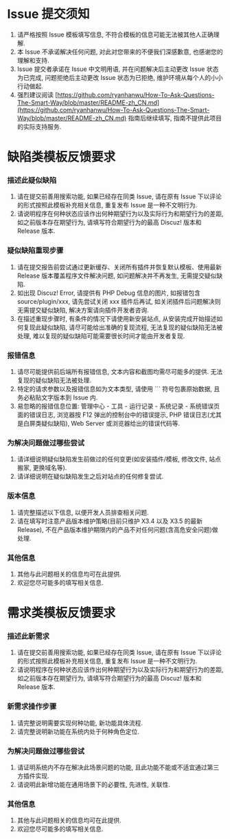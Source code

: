 # **Issue 提交须知**

1. 请严格按照 Issue 模板填写信息, 不符合模板的信息可能无法被其他人正确理解. 
2. 本 Issue 不承诺解决任何问题, 对此对您带来的不便我们深感歉意, 也感谢您的理解和支持.
3. Issue 提交者承诺在 Issue 中文明用语, 并在问题解决后主动更改 Issue 状态为已完成, 问题拒绝后主动更改 Issue 状态为已拒绝, 维护环境从每个人的小小行动做起.
4. 强烈建议阅读 [https://github.com/ryanhanwu/How-To-Ask-Questions-The-Smart-Way/blob/master/README-zh_CN.md](https://github.com/ryanhanwu/How-To-Ask-Questions-The-Smart-Way/blob/master/README-zh_CN.md) 指南后继续填写, 指南不提供此项目的实际支持服务.

# **缺陷类模板反馈要求**

### **描述此疑似缺陷**

1. 请在提交前善用搜索功能, 如果已经存在同类 Issue, 请在原有 Issue 下以评论的形式按照此模板补充相关信息, 重复发布 Issue 是一种不文明行为.
2. 请说明程序在何种状态应该作出何种期望行为以及实际行为和期望行为的差距, 如之前版本存在期望行为, 请填写符合期望行为的最高 Discuz! 版本和 Release 版本.

### **疑似缺陷重现步骤**

1. 请在提交报告前尝试通过更新缓存、关闭所有插件并恢复默认模板、使用最新 Release 版本覆盖程序文件解决问题, 如问题解决并不再发生, 无需提交疑似缺陷.
2. 如出现 Discuz! Error, 请提供有 PHP Debug 信息的图片, 如报错包含 source/plugin/xxx, 请先尝试关闭 xxx 插件后再试, 如关闭插件后问题解决则无需提交疑似缺陷, 解决方案请向插件开发者咨询.
3. 在描述重现步骤时, 有条件的情况下请使用新安装站点, 从安装完成开始描述如何复现此疑似缺陷, 请尽可能给出准确的复现流程, 无法复现的疑似缺陷无法被处理, 难以复现的疑似缺陷可能需要很长时间才能由开发者复现.

### **报错信息**

1. 请尽可能提供前后端所有报错信息, 文本内容和截图均需尽可能多的提供. 无法复现的疑似缺陷无法被处理.
2. 特定的请求参数以及报错信息如为文本类型, 请使用 ``` 符号包裹原始数据, 且务必粘贴文字版本到 Issue 内.
3. 易忽略的报错信息位置: 管理中心 - 工具 - 运行记录 - 系统记录 - 系统错误页面的错误日志, 浏览器按 F12 弹出的控制台中的错误提示, PHP 错误日志(尤其是白屏类疑似缺陷), Web Server 或浏览器给出的错误代码等.

### **为解决问题做过哪些尝试**

1. 请详细说明疑似缺陷发生前做过的任何变更(如安装插件/模板, 修改文件, 站点搬家, 更换域名等).
2. 请详细说明在疑似缺陷发生之后对站点的任何修复尝试.

### **版本信息**

1. 请完整描述以下信息, 以便开发人员排查相关问题.
2. 请在填写时注意产品版本维护策略(目前只维护 X3.4 以及 X3.5 的最新 Release), 不在产品版本维护期限内的产品不对任何问题(含高危安全问题)做处理.

### **其他信息**

1. 其他与此问题相关的信息均可在此提供.
2. 欢迎您尽可能多的填写相关信息.

# **需求类模板反馈要求**

### **描述此新需求**

1. 请在提交前善用搜索功能, 如果已经存在同类 Issue, 请在原有 Issue 下以评论的形式按照此模板补充相关信息, 重复发布 Issue 是一种不文明行为.
2. 请说明程序在何种状态应该作出何种期望行为以及实际行为和期望行为的差距, 如之前版本存在期望行为, 请填写符合期望行为的最高 Discuz! 版本和 Release 版本.

### **新需求操作步骤**

1. 请完整说明需要实现何种功能, 新功能具体流程.
2. 请完整说明新功能在系统内处于何种角色定位.

### **为解决问题做过哪些尝试**

1. 请证明系统内不存在解决此场景问题的功能, 且此功能不能或不适宜通过第三方插件实现.
2. 请说明此新增功能在通用场景下的必要性, 先进性, 关联性.

### **其他信息**

1. 其他与此问题相关的信息均可在此提供.
2. 欢迎您尽可能多的填写相关信息.
